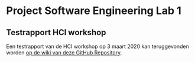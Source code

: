 # Project Software Engineering Lab 1

## Testrapport HCI workshop
Een testrapport van de HCI workshop op 3 maart 2020 kan teruggevonden worden [op de wiki van deze GitHub Repository](https://github.ugent.be/SELab1/project1920-groep-1/wiki/Testrapport-HCI-workshop).
